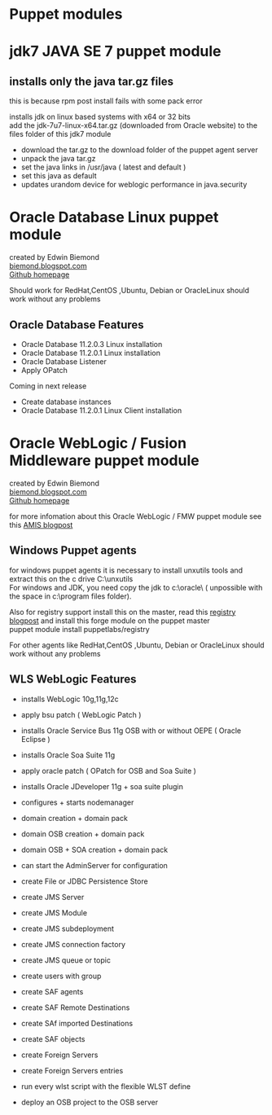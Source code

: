 Puppet modules
==============

jdk7 JAVA SE 7 puppet module
============================== 

installs only the java tar.gz files
-----------------------------------
this is because rpm post install fails with some pack error

installs jdk on linux based systems with x64 or 32 bits   
add the jdk-7u7-linux-x64.tar.gz (downloaded from Oracle website) to the files folder of this jdk7 module

- download the tar.gz to the download folder of the puppet agent server
- unpack the java tar.gz
- set the java links in /usr/java ( latest and default ) 
- set this java as default
- updates urandom device for weblogic performance in java.security

Oracle Database Linux puppet module
=================================================

created by Edwin Biemond   
[biemond.blogspot.com](http://biemond.blogspot.com)    
[Github homepage](https://github.com/biemond/puppet)    

Should work for RedHat,CentOS ,Ubuntu, Debian or OracleLinux should work without any problems 

Oracle Database Features
---------------------------

- Oracle Database 11.2.0.3 Linux installation
- Oracle Database 11.2.0.1 Linux installation
- Oracle Database Listener  
- Apply OPatch

Coming in next release

- Create database instances
- Oracle Database 11.2.0.1 Linux Client installation
  

Oracle WebLogic / Fusion Middleware puppet module
=================================================

created by Edwin Biemond   
[biemond.blogspot.com](http://biemond.blogspot.com)    
[Github homepage](https://github.com/biemond/puppet)    

for more infomation about this Oracle WebLogic / FMW puppet module see this [AMIS blogpost](http://technology.amis.nl/2012/10/13/configure-fmw-servers-with-puppet/)

Windows Puppet agents
--------------
for windows puppet agents it is necessary to install unxutils tools and extract this on the c drive C:\unxutils<br>
For windows and JDK, you need copy the jdk to c:\oracle\ ( unpossible with the space in c:\program files folder).<br>

Also for registry support install this on the master, read this [registry blogpost](http://puppetlabs.com/blog/module-of-the-week-puppetlabs-registry-windows/) and install this forge module on the puppet master<br>
puppet module install puppetlabs/registry

For other agents like RedHat,CentOS ,Ubuntu, Debian or OracleLinux should work without any problems 

WLS WebLogic Features
---------------------------

- installs WebLogic 10g,11g,12c
- apply bsu patch ( WebLogic Patch )

- installs Oracle Service Bus 11g OSB with or without OEPE ( Oracle Eclipse )
- installs Oracle Soa Suite 11g 
- apply oracle patch ( OPatch for OSB and Soa Suite )

- installs Oracle JDeveloper 11g + soa suite plugin

- configures + starts nodemanager

- domain creation + domain pack
- domain OSB creation + domain pack
- domain OSB + SOA creation + domain pack

- can start the AdminServer for configuration 
- create File or JDBC Persistence Store
- create JMS Server
- create JMS Module
- create JMS subdeployment
- create JMS connection factory
- create JMS queue or topic
- create users with group
- create SAF agents 
- create SAF Remote Destinations
- create SAf imported Destinations
- create SAF objects
- create Foreign Servers
- create Foreign Servers entries
- run every wlst script with the flexible WLST define
- deploy an OSB project to the OSB server
                                          
